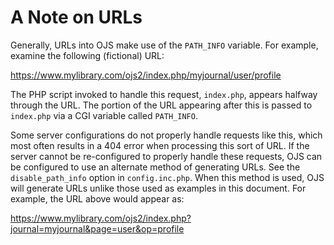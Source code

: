 # A Note on URLs

Generally, URLs into OJS make use of the ``PATH_INFO`` variable. For example, examine the following (fictional) URL:

https://www.mylibrary.com/ojs2/index.php/myjournal/user/profile

The PHP script invoked to handle this request, ``index.php``, appears halfway through the URL. The portion of the URL appearing after this is passed to ``index.php`` via a CGI variable called ``PATH_INFO``.

Some server configurations do not properly handle requests like this, which most often results in a 404 error when processing this sort of URL. If the server cannot be re-configured to properly handle these requests, OJS can be configured to use an alternate method of generating URLs. See the ``disable_path_info`` option in ``config.inc.php``. When this method is used, OJS will generate URLs unlike those used as examples in this document. For example, the URL above would appear as:

https://www.mylibrary.com/ojs2/index.php?journal=myjournal&page=user&op=profile

